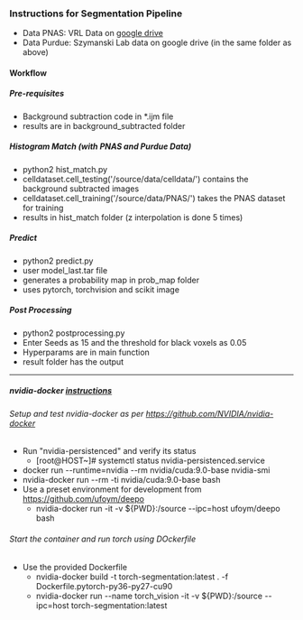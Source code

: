 
### Instructions for Segmentation Pipeline

- Data PNAS: VRL Data on [google drive](https://drive.google.com/drive/folders/1RvZYdojQGWGE1V6su1pZOOvJ0g0wKZLy)
- Data Purdue: Szymanski Lab data on google drive (in the same folder as above)

#### Workflow

##### Pre-requisites
- Background subtraction code in *.ijm file
- results are in background_subtracted folder

##### Histogram Match (with PNAS and Purdue Data)
- python2 hist_match.py
- celldataset.cell_testing('/source/data/celldata/') contains the background subtracted images
- celldataset.cell_training('/source/data/PNAS/') takes the PNAS dataset for training
- results in hist_match folder (z interpolation is done 5 times)

##### Predict
- python2 predict.py
- user model_last.tar file
- generates a probability map in prob_map folder
- uses pytorch, torchvision and scikit image

##### Post Processing 
- python2 postprocessing.py
- Enter Seeds as 15 and the threshold for black voxels as 0.05
- Hyperparams are in main function
- result folder has the output

-----------------------------------------------------

##### nvidia-docker [instructions](https://devblogs.nvidia.com/nvidia-docker-gpu-server-application-deployment-made-easy/)

###### Setup and test nvidia-docker as per https://github.com/NVIDIA/nvidia-docker
- Run "nvidia-persistenced" and verify its status
  - [root@HOST~]# systemctl status nvidia-persistenced.service
- docker run --runtime=nvidia --rm nvidia/cuda:9.0-base nvidia-smi
- nvidia-docker run --rm -ti nvidia/cuda:9.0-base bash
- Use a preset environment for development from https://github.com/ufoym/deepo
  - nvidia-docker run -it -v ${PWD}:/source --ipc=host ufoym/deepo bash

###### Start the container and run torch using DOckerfile
- Use the provided Dockerfile
  - nvidia-docker build -t torch-segmentation:latest . -f Dockerfile.pytorch-py36-py27-cu90
  - nvidia-docker run --name torch_vision -it -v ${PWD}:/source --ipc=host torch-segmentation:latest




